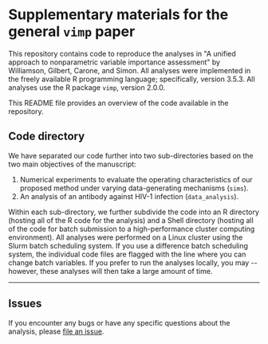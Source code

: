 # Supplementary materials for the general `vimp` paper

This repository contains code to reproduce the analyses in "A unified approach to nonparametric variable importance assessment" by Williamson, Gilbert, Carone, and Simon. All analyses were implemented in the freely available R programming language; specifically, version 3.5.3. All analyses use the R package `vimp`, version 2.0.0.

This README file provides an overview of the code available in the repository.  

## Code directory

We have separated our code further into two sub-directories based on the two main objectives of the manuscript:

1. Numerical experiments to evaluate the operating characteristics of our proposed method under varying data-generating mechanisms (`sims`).
2. An analysis of an antibody against HIV-1 infection (`data_analysis`).

Within each sub-directory, we further subdivide the code into an R directory (hosting all of the R code for the analysis) and a Shell directory (hosting all of the code for batch submission to a high-performance cluster computing environment). All analyses were performed on a Linux cluster using the Slurm batch scheduling system. If you use a difference batch scheduling system, the individual code files are flagged with the line where you can change batch variables. If you prefer to run the analyses locally, you may -- however, these analyses will then take a large amount of time.

-----

## Issues

If you encounter any bugs or have any specific questions about the analysis, please
[file an issue](https://github.com/bdwilliamson/vimp_supplementary/issues).
